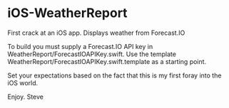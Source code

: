 iOS-WeatherReport
=================

First crack at an iOS app. Displays weather from Forecast.IO

To build you must supply a Forecast.IO API key in WeatherReport/ForecastIOAPIKey.swift.
Use the template WeatherReport/ForecastIOAPIKey.swift.template as a starting point.

Set your expectations based on the fact that this is my first foray into the iOS world.

Enjoy.
Steve
